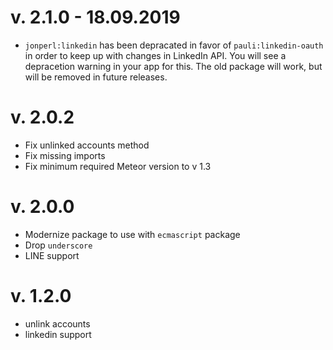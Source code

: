 v. 2.1.0 - 18.09.2019
======
* `jonperl:linkedin` has been depracated in favor of `pauli:linkedin-oauth` in order to keep up with changes in LinkedIn API. You will see a depracetion warning in your app for this. The old package will work, but will be removed in future releases.

v. 2.0.2
======
* Fix unlinked accounts method
* Fix missing imports
* Fix minimum required Meteor version to v 1.3

v. 2.0.0
======
* Modernize package to use with `ecmascript` package
* Drop `underscore`
* LINE support

v. 1.2.0
=======
* unlink accounts
* linkedin support
